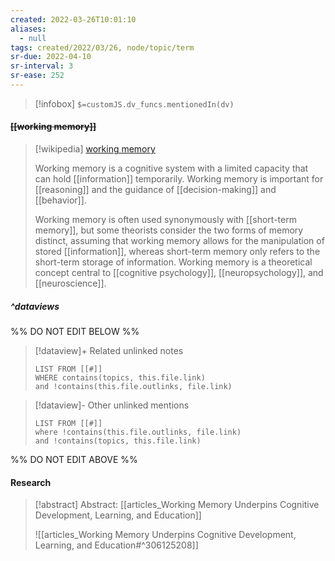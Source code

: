 ```yaml
---
created: 2022-03-26T10:01:10 
aliases:
  - null
tags: created/2022/03/26, node/topic/term
sr-due: 2022-04-10
sr-interval: 3
sr-ease: 252
---
```

> [!infobox]
`$=customJS.dv_funcs.mentionedIn(dv)`

#### <s class="topic-title">[[working memory]]</s>

> [!wikipedia] [working memory](https://en.wikipedia.org/wiki/Working%20memory)
> 
> Working memory is a cognitive system with a limited capacity that can hold [[information]] temporarily. Working memory is important for [[reasoning]] and the guidance of [[decision-making]] and [[behavior]]. 
> 
> Working memory is often used synonymously with [[short-term memory]], but some theorists consider the two forms of memory distinct, assuming that working memory allows for the manipulation of stored [[information]], whereas short-term memory only refers to the short-term storage of information. Working memory is a theoretical concept central to [[cognitive psychology]], [[neuropsychology]], and [[neuroscience]].
>


##### ^dataviews

%% DO NOT EDIT BELOW %%
> [!dataview]+ Related unlinked notes
> ```dataview
> LIST FROM [[#]]
> WHERE contains(topics, this.file.link)
> and !contains(this.file.outlinks, file.link)
> ```
 
> [!dataview]- Other unlinked mentions
> ```dataview
> LIST FROM [[#]]
> where !contains(this.file.outlinks, file.link)
> and !contains(topics, this.file.link)
> ```

%% DO NOT EDIT ABOVE %%

#### Research

> [!abstract] Abstract: [[articles_Working Memory Underpins Cognitive Development, Learning, and Education]]
> 
> ![[articles_Working Memory Underpins Cognitive Development, Learning, and Education#^306125208]]


